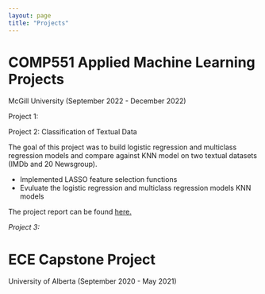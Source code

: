 ```yaml
---
layout: page
title: "Projects"
---
```


# COMP551 Applied Machine Learning Projects 
McGill University (September 2022 - December 2022)

Project 1:


Project 2: Classification of Textual Data

The goal of this project was to build logistic regression and multiclass regression models and compare against KNN model on two textual datasets (IMDb and 20 Newsgroup).
* Implemented LASSO feature selection functions
* Evuluate the logistic regression and multiclass regression models KNN models 

The project report can be found <a href="andrewcccc.github.io/blob/master/assignment2_group_47.pdf" type="application/pdf">here.</a>


_Project 3:_ 


# ECE Capstone Project 
University of Alberta (September 2020 - May 2021)


